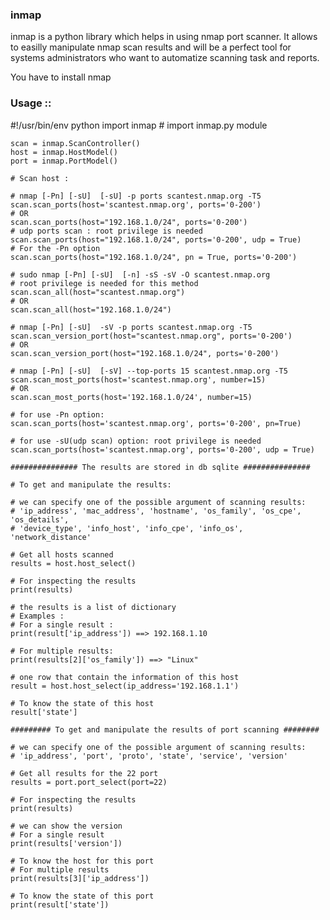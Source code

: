 ### inmap

inmap is a python library which helps in using nmap port scanner.
It allows to easilly manipulate nmap scan results and will be a perfect
tool for systems administrators who want to automatize scanning task
and reports. 

You have to install nmap


### Usage :: 

   #!/usr/bin/env python
    import inmap                         # import inmap.py module
    
    scan = inmap.ScanController()
    host = inmap.HostModel()
    port = inmap.PortModel()

    # Scan host :
    
    # nmap [-Pn] [-sU]  [-sU] -p ports scantest.nmap.org -T5
    scan.scan_ports(host='scantest.nmap.org', ports='0-200')
    # OR
    scan.scan_ports(host="192.168.1.0/24", ports='0-200')
    # udp ports scan : root privilege is needed
    scan.scan_ports(host="192.168.1.0/24", ports='0-200', udp = True)
    # For the -Pn option
    scan.scan_ports(host="192.168.1.0/24", pn = True, ports='0-200')
    
    # sudo nmap [-Pn] [-sU]  [-n] -sS -sV -O scantest.nmap.org
    # root privilege is needed for this method
    scan.scan_all(host="scantest.nmap.org")
    # OR
    scan.scan_all(host="192.168.1.0/24")
    
    # nmap [-Pn] [-sU]  -sV -p ports scantest.nmap.org -T5
    scan.scan_version_port(host="scantest.nmap.org", ports='0-200')
    # OR
    scan.scan_version_port(host="192.168.1.0/24", ports='0-200')
    
    # nmap [-Pn] [-sU]  [-sV] --top-ports 15 scantest.nmap.org -T5
    scan.scan_most_ports(host='scantest.nmap.org', number=15)
    # OR
    scan.scan_most_ports(host='192.168.1.0/24', number=15)
    
    # for use -Pn option:
    scan.scan_ports(host='scantest.nmap.org', ports='0-200', pn=True)
    
    # for use -sU(udp scan) option: root privilege is needed
    scan.scan_ports(host='scantest.nmap.org', ports='0-200', udp = True)
    
    ############### The results are stored in db sqlite ###############
    
    # To get and manipulate the results:
    
    # we can specify one of the possible argument of scanning results:
    # 'ip_address', 'mac_address', 'hostname', 'os_family', 'os_cpe', 'os_details',
    # 'device_type', 'info_host', 'info_cpe', 'info_os', 'network_distance'
    
    # Get all hosts scanned
    results = host.host_select()
    
    # For inspecting the results
    print(results)
    
    # the results is a list of dictionary 
    # Examples : 
    # For a single result :
    print(result['ip_address']) ==> 192.168.1.10
    
    # For multiple results:
    print(results[2]['os_family']) ==> "Linux"
    
    # one row that contain the information of this host
    result = host.host_select(ip_address='192.168.1.1')
    
    # To know the state of this host
    result['state']
    
    ######### To get and manipulate the results of port scanning ########
    
    # we can specify one of the possible argument of scanning results:
    # 'ip_address', 'port', 'proto', 'state', 'service', 'version'
    
    # Get all results for the 22 port
    results = port.port_select(port=22)
    
    # For inspecting the results
    print(results)
    
    # we can show the version
    # For a single result
    print(results['version'])
    
    # To know the host for this port
    # For multiple results
    print(results[3]['ip_address'])
    
    # To know the state of this port
    print(result['state'])
    

